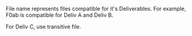 File name represents files compatible for it's Deliverables.
For example, F0ab is compatible for Deliv A and Deliv B.


For Deliv C, use transitive file.
